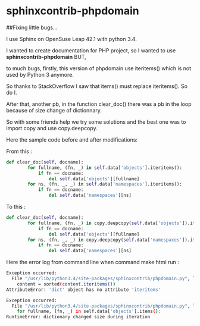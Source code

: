 # sphinxcontrib-phpdomain

##Fixing little bugs...

I use Sphinx on OpenSuse Leap 42.1 with python 3.4.

I wanted to create documentation for PHP project, so I wanted to use __sphinxcontrib-phpdomain__ BUT,

to much bugs, firstly, this version of phpdomain use iteritems() which is not used by Python 3 anymore.

So thanks to StackOverflow I saw that items() must replace iteritems(). So do I. 

After that, another pb, in the function clear_doc() there was a pb in the loop because of size change of dictionnary.

So with some friends help we try some solutions and the best one was to import copy and use copy.deepcopy.

Here the sample code before and after modifications:

From this :

```python
def clear_doc(self, docname):
        for fullname, (fn, _) in self.data['objects'].iteritems():
            if fn == docname:
                del self.data['objects'][fullname]
        for ns, (fn, _, _) in self.data['namespaces'].iteritems():
            if fn == docname:
                del self.data['namespaces'][ns]
```

To this : 

```python
def clear_doc(self, docname):
        for fullname, (fn, _) in copy.deepcopy(self.data['objects']).items():
            if fn == docname:
                del self.data['objects'][fullname]
        for ns, (fn, _, _) in copy.deepcopy(self.data['namespaces']).items():
            if fn == docname:
                del self.data['namespaces'][ns]
```

Here the error log from command line when command make html run : 

```bash
Exception occurred:
  File "/usr/lib/python3.4/site-packages/sphinxcontrib/phpdomain.py", line 506, in generate
    content = sorted(content.iteritems())
AttributeError: 'dict' object has no attribute 'iteritems'
```

```bash
Exception occurred:
  File "/usr/lib/python3.4/site-packages/sphinxcontrib/phpdomain.py", line 564, in clear_doc
    for fullname, (fn, _) in self.data['objects'].items():
RuntimeError: dictionary changed size during iteration
```
